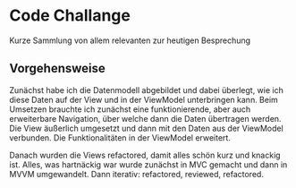 # Code Challange 

Kurze Sammlung von allem relevanten zur heutigen Besprechung

## Vorgehensweise

Zunächst habe ich die Datenmodell abgebildet und dabei überlegt, wie ich diese Daten auf der View und in der ViewModel unterbringen kann. 
Beim Umsetzen brauchte ich zunächst eine funktionierende, aber auch erweiterbare Navigation, über welche dann die Daten übertragen werden.
Die View äußerlich umgesetzt und dann mit den Daten aus der ViewModel verbunden.
Die Funktionalitäten in der ViewModel erweitert.

Danach wurden die Views refactored, damit alles schön kurz und knackig ist. Alles, was hartnäckig war wurde zunächst in MVC gemacht und dann in MVVM umgewandelt. 
Dann iterativ: refactored, reviewed, refactored.
